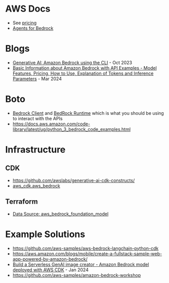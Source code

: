 # AWS Docs
- See [pricing](https://aws.amazon.com/bedrock/pricing/)
- [Agents for Bedrock](https://aws.amazon.com/bedrock/agents/)

# Blogs
- [Generative AI: Amazon Bedrock using the CLI](https://sbstjn.com/blog/ai-generative-ai-aws-bedrock-cli-text-generation/) - Oct 2023
- [Basic Information about Amazon Bedrock with API Examples - Model Features, Pricing, How to Use, Explanation of Tokens and Inference Parameters](https://hidekazu-konishi.com/entry/amazon_bedrock_basic_info_and_api_examples.html) - Mar 2024

# Boto
- [Bedrock Client](https://boto3.amazonaws.com/v1/documentation/api/latest/reference/services/bedrock.html) and [BedRock Runtime](https://boto3.amazonaws.com/v1/documentation/api/latest/reference/services/bedrock-runtime.html) which is what you should be using to interact with the APIs
- https://docs.aws.amazon.com/code-library/latest/ug/python_3_bedrock_code_examples.html

# Infrastructure 
## CDK 
- https://github.com/awslabs/generative-ai-cdk-constructs/
- [aws_cdk.aws_bedrock](https://docs.aws.amazon.com/cdk/api/v2/python/aws_cdk.aws_bedrock.html)

## Terraform
- [Data Source: aws_bedrock_foundation_model](https://registry.terraform.io/providers/hashicorp/aws/latest/docs/data-sources/bedrock_foundation_model)


# Example Solutions
- https://github.com/aws-samples/aws-bedrock-langchain-python-cdk
- https://aws.amazon.com/blogs/mobile/create-a-fullstack-sample-web-app-powered-by-amazon-bedrock/
- [Build a Serverless GenAI image creator - Amazon Bedrock model deployed with AWS CDK](https://community.aws/content/2b6vVO87SMvy1cY70GeinjH5ZX3/multimodal?lang=en) - Jan 2024
- https://github.com/aws-samples/amazon-bedrock-workshop